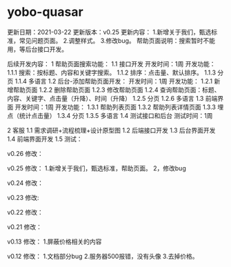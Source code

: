# yobo-quasar

更新日期：2021-03-22
更新版本：v0.25
更新内容：
 1.新增关于我们，甄选标准，常见问题页面。
 2.调整样式。
 3.修改bug。
帮助页面说明：搜索暂时不能用，等后台接口开发。

后续开发内容：
1 帮助页面搜索功能：
 1.1 接口开发
    开发时间：1周
    开发功能：
      1.1.1 搜索：按标题、内容和关键字搜索。
      1.1.2 排序：点击量、默认排序。
      1.1.3 分页
      1.1.4 多语言
  1.2 后台-添加帮助页面开发：
    开发时间：1周
    开发功能：
      1.2.1 新增帮助页面
      1.2.2 删除帮助页面
      1.2.3 修改帮助页面
      1.2.4 查询帮助页面：标题、内容、关键字、点击量（升降）、时间（升降）
      1.2.5 分页
      1.2.6 多语言
  1.3 前端界面
    开发时间：1周
    开发功能：
      1.3.1 帮助列表页面
      1.3.2 帮助列表详情页面
      1.3.3 埋点（统计点击量）
      1.3.4 分页
      1.3.5 多语言
  1.4 测试接口和后台
    测试时间：1周

2 客服
  1.1 需求调研+流程梳理+设计原型图
  1.2 后端接口开发
  1.3 后台界面开发
  1.4 前端界面开发
  1.5 测试：


v0.26
修改：

v0.25
修改：
  1.新增关于我们，甄选标准，帮助页面。
  2，修改bug

v0.24
修改：

v0.23
修改:

v0.22
修改：

v0.21
修改：

v0.13
修改：
  1.屏蔽价格相关的内容


v0.12
修改：
  1.文档部分bug
  2.服务器500报错，没有头像
  3.去掉价格。
